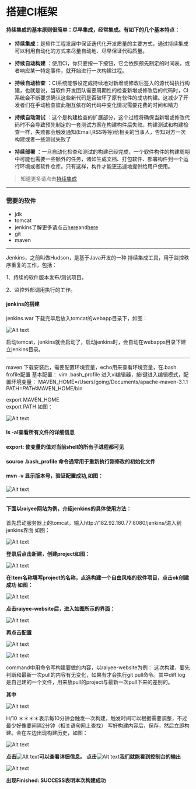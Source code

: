 # 搭建CI框架

#### 持续集成的基本原则很简单：尽早集成，经常集成。有如下的几个基本特点：
- **持续集成**：是软件工程发展中保证迭代化开发质量的主要方式，通过持续集成可以利用自动化的方式来尽量自动地、尽早保证代码质量。

- **持续自动构建** ：使用CI，你只要按一下按钮，它会依照预先制定的时间表，或者响应某一特定事件，就开始进行一次构建过程。

- **持续自动检查** ：CI系统能够设定成持续地对新增或修改后签入的源代码执行构建，也就是说，当软件开发团队需要周期性的检查新增或修改后的代码时，CI系统会不断要求确认这些新代码是否破坏了原有软件的成功构建。这减少了开发者们在手动检查彼此相互依存的代码中变化情况需要花费的时间和精力

- **持续自动测试** ：这个是构建检查的扩展部分，这个过程将确保当新增或修改代码时不会导致预先制定的一套测试方案在构建构件后失败。构建测试和构建检查一样，失败都会触发通知(Email,RSS等等)给相关的当事人，告知对方一次构建或者一些测试失败了

-  **持续部署** ：一旦自动化检查和测试的构建已经完成，一个软件构件的构建周期中可能也需要一些额外的任务，诸如生成文档、打包软件、部署构件到一个运行环境或者软件仓库。只有这样，构件才能更迅速地提供给用户使用。
    
>知道更多请点击[持续集成](http://baike.baidu.com/view/5253255.htm?fr=aladdin)

------------------

### 需要的软件

- jdk
- tomcat
- jenkins了解更多请点击[here](http://blog.csdn.net/onlyqi/article/details/7076915)and[here](http://baike.baidu.com/view/6190216.htm?fr=aladdin)
- git
- maven

-------------------
Jenkins，之前叫做Hudson，是基于Java开发的一种 持续集成工具，用于监控秩序重复的工作，包括：

1、持续的软件版本发布/测试项目。

2、监控外部调用执行的工作。 

#### jenkins的搭建
jenkins.war 下载完毕后放入tomcat的webapp目录下，如图：

![Alt text](res/jenkinsWar.png)

启动tomcat，jenkins就会启动了，启动jenkins时，会自动在webapps目录下建立jenkins目录。


----------


maven 下载安装后，需要配置环境变量，echo用来查看环境变量，在.bash frofile配置 基本配置：
vim .bash_profile 进入vi编辑器，按i键进入编辑模式，配置环境变量：
MAVEN_HOME=/Users/going/Documents/apache-maven-3.1.1  
PATH=$PATH:$MAVEN_HOME/bin


export MAVEN_HOME  
export PATH
如图：

![Alt text](res/mavenPath.png)



#### ls -al查看所有文件的详细信息
#### export: 使变量的值对当前shell的所有子进程都可见
#### source .bash_profile  命令通常用于重新执行刚修改的初始化文件
#### mvn -v 显示版本号，验证配置成功,如图：

![Alt text](res/mavenVersion.png)



-----------------------------

#### 下面以raiyee网站为例，介绍jenkins的具体使用方法：
首先启动服务器上的tomcat，输入http://182.92.180.77:8080/jenkins/进入到jenkins界面
如图：

![Alt text](res/jenkinsPage.png)



**登录后点击新建，创建project如图：**

![Alt text](res/newJob.png)


**在Item名称填写project的名称，点选构建一个自由风格的软件项目，点击ok创建成功
如图：**

![Alt text](res/addSuccess.png)



**点击raiyee-website后，进入如图所示的界面：**

![Alt text](res/projectDetail.png)



**再点击配置**

![Alt text](res/deployProject1.png)

![Alt text](res/deployProject2.png)

command中用命令写构建要做的内容，以raiyee-website为例：
这次构建，要先判断和最新一次pull的内容有无变化，如果有才会执行git pull命令。其中diff.log是自己建的一个文件，用来放pull的project与最新一次pull下来的差别的。



**其中**

![Alt text](res/buildTrigger.png)


H/10 ＊＊＊＊表示每10分钟会触发一次构建，触发时间可以根据需要调整，不过最少好像要间隔2分钟（相关语句网上查找）
写好构建内容后，保存，然后立即构建。会在左边出现构建历史，如图：

![Alt text](res/buildHistory.png)



**点击**![Alt text](res/buildTime.png)**可以查看详细信息。**
**点击**![Alt text](res/consoleOutput.png)**我们就能看到控制台的输出**

![Alt text](res/consoleOutputDetail.png)



**出现Finished: SUCCESS表明本次构建成功**